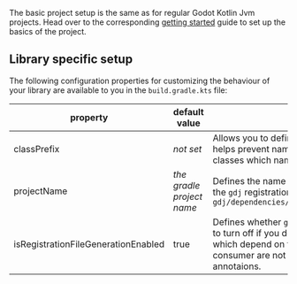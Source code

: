 The basic project setup is the same as for regular Godot Kotlin Jvm projects. Head over to the corresponding [getting started](../getting-started/requirements.md) guide to set up the basics of the project.

## Library specific setup
The following configuration properties for customizing the behaviour of your library are available to you in the `build.gradle.kts` file:

| property                            | default value             | usage                                                                                                                                                                                                                                                                                                                         |
|-------------------------------------|---------------------------|-------------------------------------------------------------------------------------------------------------------------------------------------------------------------------------------------------------------------------------------------------------------------------------------------------------------------------|
| classPrefix                         | _not set_                 | Allows you to define a prefix with which each registered class is prefixed. This helps prevent naming conflicts in the users project. Use this if you register classes which names are pretty generic.                                                                                                                        |
| projectName                         | _the gradle project name_ | Defines the name of your project. For the user, this is the directory to which the `gdj` registration files are generated to. For example: `gdj/dependencies/<your_library_name>/ARegisteredClassFromYourLibrary.gdj`                                                                                                         |
| isRegistrationFileGenerationEnabled | true                      | Defines whether `gdj` files are generated during the build of your library. Safe to turn off if you don't have any sample projects or tests in your library project which depend on these registration files. The registration files for the consumer are not affected. These are generated from special metadata annotaions. |